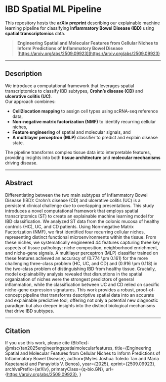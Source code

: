 # IBD Spatial ML Pipeline

This repository hosts the **arXiv preprint** describing our explainable machine learning pipeline for classifying **Inflammatory Bowel Disease (IBD)** using **spatial transcriptomics** data.

> **Engineering Spatial and Molecular Features from Cellular Niches to Inform Predictions of Inflammatory Bowel Disease**  
> [https://arxiv.org/abs/2509.09923](https://arxiv.org/abs/2509.09923)

---

## Description

We introduce a computational framework that leverages spatial transcriptomics to classify IBD subtypes, **Crohn’s disease (CD)** and **ulcerative colitis (UC)**.  
Our approach combines:
- **Cell2location mapping** to assign cell types using scRNA-seq reference data,  
- **Non-negative matrix factorization (NMF)** to identify recurring cellular niches,  
- **Feature engineering** of spatial and molecular signals, and  
- **A multilayer perceptron (MLP)** classifier to predict and explain disease state.

The pipeline transforms complex tissue data into interpretable features, providing insights into both **tissue architecture** and **molecular mechanisms** driving disease.

---

## Abstract

Differentiating between the two main subtypes of Inflammatory Bowel Disease (IBD): Crohn’s disease (CD) and ulcerative colitis (UC) is a persistent clinical challenge due to overlapping presentations. This study introduces a novel computational framework that employs spatial transcriptomics (ST) to create an explainable machine learning model for IBD classification. We analyzed ST data from the colonic mucosa of healthy controls (HC), UC, and CD patients. Using Non-negative Matrix Factorization (NMF), we first identified four recurring cellular niches, representing distinct functional microenvironments within the tissue. From these niches, we systematically engineered 44 features capturing three key aspects of tissue pathology: niche composition, neighborhood enrichment, and niche-gene signals. A multilayer perceptron (MLP) classifier trained on these features achieved an accuracy of \(0.774 \pm 0.161\) for the more challenging three-class problem (HC, UC, and CD) and \(0.916 \pm 0.118\) in the two-class problem of distinguishing IBD from healthy tissue. Crucially, model explainability analysis revealed that disruptions in the spatial organization of niches were the strongest predictors of general inflammation, while the classification between UC and CD relied on specific niche-gene expression signatures. This work provides a robust, proof-of-concept pipeline that transforms descriptive spatial data into an accurate and explainable predictive tool, offering not only a potential new diagnostic paradigm but also deeper insights into the distinct biological mechanisms that drive IBD subtypes.

---

## Citation

If you use this work, please cite (BibTex):
@misc{tan2025engineeringspatialmolecularfeatures,
      title={Engineering Spatial and Molecular Features from Cellular Niches to Inform Predictions of Inflammatory Bowel Disease}, 
      author={Myles Joshua Toledo Tan and Maria Kapetanaki and Panayiotis V. Benos},
      year={2025},
      eprint={2509.09923},
      archivePrefix={arXiv},
      primaryClass={q-bio.GN},
      url={https://arxiv.org/abs/2509.09923}, 
}

